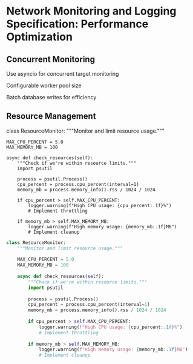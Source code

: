 # Network Monitoring and Logging Specification: Performance Optimization



## Concurrent Monitoring

Use asyncio for concurrent target monitoring

Configurable worker pool size

Batch database writes for efficiency

## Resource Management

class ResourceMonitor:
    """Monitor and limit resource usage."""
    
    MAX_CPU_PERCENT = 5.0
    MAX_MEMORY_MB = 100
    
    async def check_resources(self):
        """Check if we're within resource limits."""
        import psutil
        
        process = psutil.Process()
        cpu_percent = process.cpu_percent(interval=1)
        memory_mb = process.memory_info().rss / 1024 / 1024
        
        if cpu_percent > self.MAX_CPU_PERCENT:
            logger.warning(f"High CPU usage: {cpu_percent:.1f}%")
            # Implement throttling
            
        if memory_mb > self.MAX_MEMORY_MB:
            logger.warning(f"High memory usage: {memory_mb:.1f}MB")
            # Implement cleanup

```python
class ResourceMonitor:
    """Monitor and limit resource usage."""
    
    MAX_CPU_PERCENT = 5.0
    MAX_MEMORY_MB = 100
    
    async def check_resources(self):
        """Check if we're within resource limits."""
        import psutil
        
        process = psutil.Process()
        cpu_percent = process.cpu_percent(interval=1)
        memory_mb = process.memory_info().rss / 1024 / 1024
        
        if cpu_percent > self.MAX_CPU_PERCENT:
            logger.warning(f"High CPU usage: {cpu_percent:.1f}%")
            # Implement throttling
            
        if memory_mb > self.MAX_MEMORY_MB:
            logger.warning(f"High memory usage: {memory_mb:.1f}MB")
            # Implement cleanup

```
